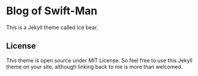# Blog of Swift-Man
This is a Jekyll theme called Ice bear.


## License
This theme is open source under MIT License. So feel free to use this Jekyll theme on your site, although linking back to me is more than welcomed.
